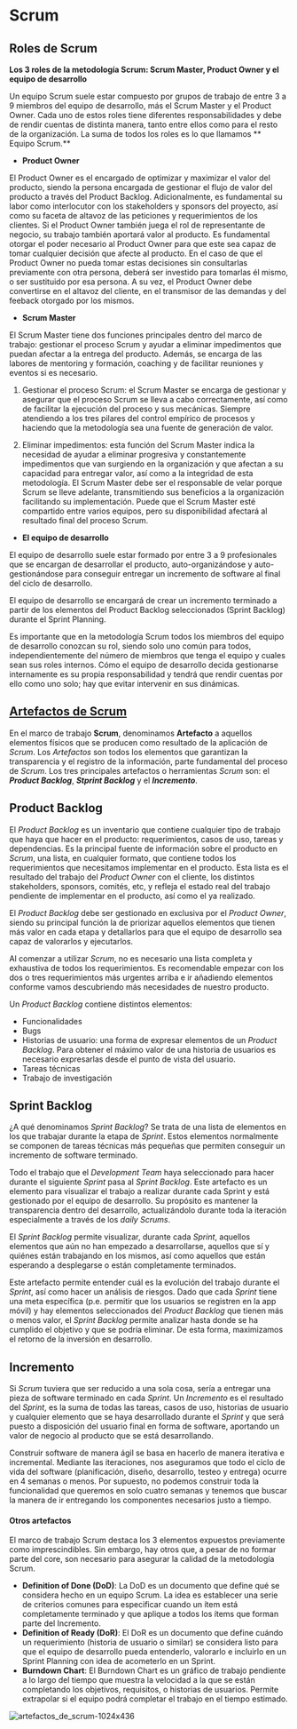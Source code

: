 # Scrum

<!--ya complete el texto de Artefactos de Scrum)-->

<!--cree los issues para que se los asignen -->

## **Roles de Scrum**
**Los 3 roles de la metodología Scrum: Scrum Master, Product Owner y el equipo de desarrollo**

Un equipo Scrum suele estar compuesto por grupos de trabajo de entre 3 a 9 miembros del equipo de desarrollo, más el Scrum Master y el Product Owner. Cada uno de estos roles tiene diferentes responsabilidades y debe de rendir cuentas de distinta manera, tanto entre ellos como para el resto de la organización. La suma de todos los roles es lo que llamamos ** Equipo Scrum.**

- **Product Owner**

El Product Owner es el encargado de optimizar y maximizar el valor del producto, siendo la persona encargada de gestionar el flujo de valor del producto a través del Product Backlog. Adicionalmente, es fundamental su labor como interlocutor con los stakeholders y sponsors del proyecto, así como su faceta de altavoz de las peticiones y requerimientos de los clientes. Si el Product Owner también juega el rol de representante de negocio, su trabajo también aportará valor al producto.
Es fundamental otorgar el poder necesario al Product Owner para que este sea capaz de tomar cualquier decisión que afecte al producto. En el caso de que el Product Owner no pueda tomar estas decisiones sin consultarlas previamente con otra persona, deberá ser investido para tomarlas él mismo, o ser sustituido por esa persona. A su vez, el Product Owner debe convertirse en el altavoz del cliente, en el transmisor de las demandas y del feeback otorgado por los mismos.

- **Scrum Master**

El Scrum Master tiene dos funciones principales dentro del marco de trabajo: gestionar el proceso Scrum y ayudar a eliminar impedimentos que puedan afectar a la entrega del producto. Además, se encarga de las labores de mentoring y formación, coaching y de facilitar reuniones y eventos si es necesario.

1.    Gestionar el proceso Scrum: el Scrum Master se encarga de gestionar y asegurar que el proceso Scrum se lleva a cabo correctamente, así como de facilitar la ejecución del proceso y sus mecánicas. Siempre atendiendo a los tres pilares del control empírico de procesos y haciendo que la metodología sea una fuente de generación de valor.

2.    Eliminar impedimentos: esta función del Scrum Master indica la necesidad de ayudar a eliminar progresiva y constantemente impedimentos que van surgiendo en la organización y que afectan a su capacidad para entregar valor, así como a la integridad de esta metodología. El Scrum Master debe ser el responsable de velar porque Scrum se lleve adelante, transmitiendo sus beneficios a la organización facilitando su implementación.
Puede que el Scrum Master esté compartido entre varios equipos, pero su disponibilidad afectará al resultado final del proceso Scrum.

- **El equipo de desarrollo**

El equipo de desarrollo suele estar formado por entre 3 a 9 profesionales que se encargan de desarrollar el producto, auto-organizándose y auto-gestionándose para conseguir entregar un incremento de software al final del ciclo de desarrollo.

El equipo de desarrollo se encargará de crear un incremento terminado a partir de los elementos del Product Backlog seleccionados (Sprint Backlog) durante el Sprint Planning.

Es importante que en la metodología Scrum todos los miembros del equipo de desarrollo conozcan su rol, siendo solo uno común para todos, independientemente del número de miembros que tenga el equipo y cuales sean sus roles internos. Cómo el equipo de desarrollo decida gestionarse internamente es su propia responsabilidad y tendrá que rendir cuentas por ello como uno solo; hay que evitar intervenir en sus dinámicas.


## [**Artefactos de Scrum**](https://youtu.be/ZLYnmI8dbVs)

En el marco de trabajo **Scrum**, denominamos **Artefacto** a aquellos elementos físicos que se producen como resultado de la aplicación de _Scrum_. Los _Artefactos_ son todos los elementos que garantizan la transparencia y el registro de la información, parte fundamental del proceso de _Scrum_.
Los tres principales artefactos o herramientas _Scrum_ son: el **_Product Backlog_**, **_Stprint Backlog_** y el **_Incremento_**.

## **Product Backlog**
El _Product Backlog_ es un inventario que contiene cualquier tipo de trabajo que haya que hacer en el producto: requerimientos, casos de uso, tareas y dependencias. Es la principal fuente de información sobre el producto en _Scrum_, una lista, en cualquier formato, que contiene todos los requerimientos que necesitamos implementar en el producto. Esta lista es el resultado del trabajo del _Product Owner_ con el cliente, los distintos stakeholders, sponsors, comités, etc, y refleja el estado real del trabajo pendiente de implementar en el producto, así como el ya realizado. 

El _Product Backlog_ debe ser gestionado en exclusiva por el _Product Owner_, siendo su principal función la de priorizar aquellos elementos que tienen más valor en cada etapa y detallarlos para que el equipo de desarrollo sea capaz de valorarlos y ejecutarlos.

Al comenzar a utilizar _Scrum_, no es necesario una lista completa y exhaustiva de todos los requerimientos. Es recomendable empezar con los dos o tres requerimientos más urgentes arriba e ir añadiendo elementos conforme vamos descubriendo más necesidades de nuestro producto.

Un _Product Backlog_ contiene distintos elementos:

- Funcionalidades
- Bugs
- Historias de usuario: una forma de expresar elementos de un _Product Backlog_. Para obtener el máximo valor de una historia de usuarios es necesario expresarlas desde el punto de vista del usuario.
- Tareas técnicas
- Trabajo de investigación

## **Sprint Backlog**
¿A qué denominamos _Sprint Backlog_? Se trata de una lista de elementos en los que trabajar durante la etapa de _Sprint_. Estos elementos normalmente se componen de tareas técnicas más pequeñas que permiten conseguir un incremento de software terminado.

Todo el trabajo que el _Development Team_ haya seleccionado para hacer durante el siguiente _Sprint_ pasa al _Sprint Backlog_. Este artefacto es un elemento para visualizar el trabajo a realizar durante cada Sprint y está gestionado por el equipo de desarrollo. Su propósito es mantener la transparencia dentro del desarrollo, actualizándolo durante toda la iteración especialmente a través de los _daily Scrums_.

El _Sprint Backlog_ permite visualizar, durante cada _Sprint_, aquellos elementos que aún no han empezado a desarrollarse, aquellos que sí y quiénes están trabajando en los mismos, así como aquellos que están esperando a desplegarse o están completamente terminados.

Este artefacto permite entender cuál es la evolución del trabajo durante el _Sprint_, así como hacer un análisis de riesgos. Dado que cada _Sprint_ tiene una meta específica (p.e. permitir que los usuarios se registren en la app móvil) y hay elementos seleccionados del _Product Backlog_ que tienen más o menos valor, el _Sprint Backlog_ permite analizar hasta donde se ha cumplido el objetivo y que se podría eliminar. De esta forma, maximizamos el retorno de la inversión en desarrollo.

## **Incremento**
Si _Scrum_ tuviera que ser reducido a una sola cosa, sería a entregar una pieza de software terminado en cada _Sprint_. Un _Incremento_ es el resultado del _Sprint_, es la suma de todas las tareas, casos de uso, historias de usuario y cualquier elemento que se haya desarrollado durante el _Sprint_ y que será puesto a disposición del usuario final en forma de software, aportando un valor de negocio al producto que se está desarrollando.

Construir software de manera ágil se basa en hacerlo de manera iterativa e incremental. Mediante las iteraciones, nos aseguramos que todo el ciclo de vida del software (planificación, diseño, desarrollo, testeo y entrega) ocurre en 4 semanas o menos. Por supuesto, no podemos construir toda la funcionalidad que queremos en solo cuatro semanas y tenemos que buscar la manera de ir entregando los componentes necesarios justo a tiempo.

#### **Otros artefactos**
El marco de trabajo Scrum destaca los 3 elementos expuestos previamente como imprescindibles. Sin embargo, hay otros que, a pesar de no formar parte del core, son necesario para asegurar la calidad de la metodología Scrum.

- **Definition of Done (DoD)**: La DoD es un documento que define qué se considera hecho en un equipo Scrum. La idea es establecer una serie de criterios comunes para especificar cuando un ítem está completamente terminado y que aplique a todos los ítems que forman parte del Incremento.
- **Definition of Ready (DoR)**: El DoR es un documento que define cuándo un requerimiento (historia de usuario o similar) se considera listo para que el equipo de desarrollo pueda entenderlo, valorarlo e incluirlo en un Sprint Planning con idea de acometerlo en un Sprint.
- **Burndown Chart**: El Burndown Chart es un gráfico de trabajo pendiente a lo largo del tiempo que muestra la velocidad a la que se están completando los objetivos, requisitos, o historias de usuarios. Permite extrapolar si el equipo podrá completar el trabajo en el tiempo estimado.

![artefactos_de_scrum-1024x436](https://user-images.githubusercontent.com/106571110/173200374-3c4e31ea-8741-4596-b61a-fe7d074e8df6.png)



